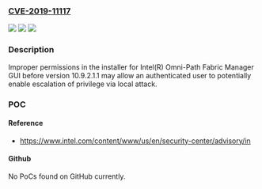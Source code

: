 ### [CVE-2019-11117](https://cve.mitre.org/cgi-bin/cvename.cgi?name=CVE-2019-11117)
![](https://img.shields.io/static/v1?label=Product&message=Intel(R)%20Omni-Path%20Fabric%20Manager%20GUI&color=blue)
![](https://img.shields.io/static/v1?label=Version&message=n%2Fa&color=blue)
![](https://img.shields.io/static/v1?label=Vulnerability&message=Escalation%20of%20Privilege&color=brighgreen)

### Description

Improper permissions in the installer for Intel(R) Omni-Path Fabric Manager GUI before version 10.9.2.1.1 may allow an authenticated user to potentially enable escalation of privilege via local attack.

### POC

#### Reference
- https://www.intel.com/content/www/us/en/security-center/advisory/in

#### Github
No PoCs found on GitHub currently.

